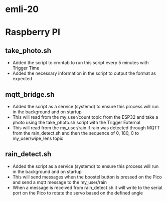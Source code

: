 # emli-20

# Raspberry PI

## take_photo.sh
- Added the script to crontab to run this script every 5 minutes with Trigger Time
- Added the necessary information in the script to output the format as expected

## mqtt_bridge.sh
- Added the script as a service (systemd) to ensure this process will run in the background and on startup
- This will read from the my_user/count topic from the ESP32 and take a photo using the take_photo.sh script with the Trigger External
- This will read from the my_user/rain if rain was detected through MQTT from the rain_detect.sh and then the sequence of 0, 180, 0 to my_user/wipe_lens topic

## rain_detect.sh
- Added the script as a service (systemd) to ensure this process will run in the background and on startup
- This will send messages when the boostel button is pressed on the Pico and send a mqtt message to the my_user/rain
- When a message is received from rain_detect.sh it will write to the serial port on the Pico to rotate the servo based on the defined angle